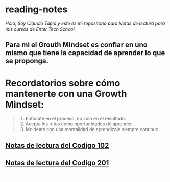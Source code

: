 # reading-notes
_Hola, Soy Claudio Tapia y este es mi repositorio para Notas de lectura para mis cursos de Enter Tech School._
## Para mi el Grouth Mindset es confiar en uno mismo que tiene la capacidad de aprender lo que se proponga.
# Recordatorios sobre cómo mantenerte con una Growth Mindset:
> 
> 1. Enfócate en el proceso, no solo en el resultado.
> 2. Acepta los retos como oportunidades de aprender.
> 3. Moldeate con una mentalidad de aprendizaje siempre continuo.

## [Notas de lectura del Codigo 102](https://github.com/ClaudioT14/reading-notes/tree/8768f2f79a3962350ba434afafc11648598616f8/102)
## [Notas de lectura del Codigo 201](https://github.com/ClaudioT14/reading-notes/tree/e56cee3f5604aa8e71d803ac89bd46a6eebdb35e/201)

.
